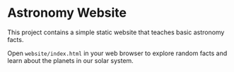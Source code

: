 # Astronomy Website

This project contains a simple static website that teaches basic astronomy facts.

Open `website/index.html` in your web browser to explore random facts and learn about the planets in our solar system.

